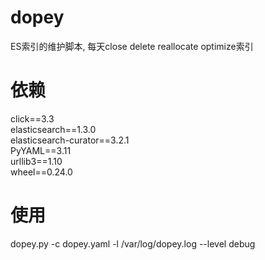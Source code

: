 # dopey
ES索引的维护脚本, 每天close delete reallocate optimize索引

# 依赖
click==3.3  
elasticsearch==1.3.0  
elasticsearch-curator==3.2.1  
PyYAML==3.11  
urllib3==1.10  
wheel==0.24.0  

# 使用
dopey.py -c dopey.yaml -l /var/log/dopey.log --level debug
